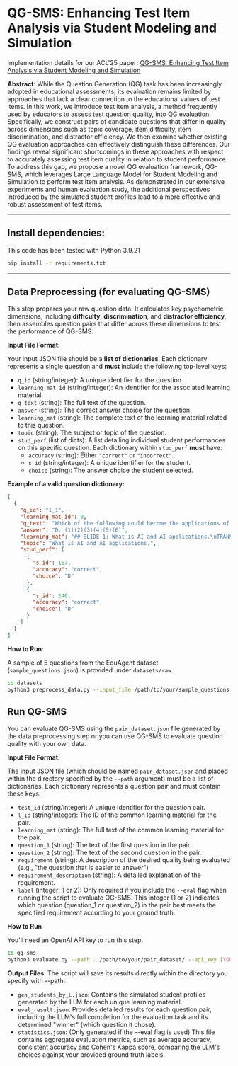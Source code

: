 # QG-SMS: Enhancing Test Item Analysis via Student Modeling and Simulation
Implementation details for our ACL'25 paper: [QG-SMS: Enhancing Test Item Analysis via Student Modeling and Simulation](https://arxiv.org/abs/2503.05888)


**Abstract**: While the Question Generation (QG) task has been increasingly adopted in educational assessments, its evaluation remains limited by approaches that lack a clear connection to the educational values of test items. In this work, we introduce test item analysis, a method frequently used by educators to assess test question quality, into QG evaluation. Specifically, we construct pairs of candidate questions that differ in quality across dimensions such as topic coverage, item difficulty, item discrimination, and distractor efficiency. We then examine whether existing QG evaluation approaches can effectively distinguish these differences. Our findings reveal significant shortcomings in these approaches with respect to accurately assessing test item quality in relation to student performance. To address this gap, we propose a novel QG evaluation framework, QG-SMS, which leverages Large Language Model for Student Modeling and Simulation to perform test item analysis. As demonstrated in our extensive experiments and human evaluation study, the additional perspectives introduced by the simulated student profiles lead to a more effective and robust assessment of test items.


---

## Install dependencies:

This code has been tested with Python 3.9.21

```bash
pip install -r requirements.txt
```
    
---

## Data Preprocessing (for evaluating QG-SMS)

This step prepares your raw question data. It calculates key psychometric dimensions, including **difficulty**, **discrimination**, and **distractor efficiency**, then assembles question pairs that differ across these dimensions to test the performance of QG-SMS.

**Input File Format:**

Your input JSON file should be a **list of dictionaries**. Each dictionary represents a single question and **must** include the following top-level keys:

* `q_id` (string/integer): A unique identifier for the question.
* `learning_mat_id` (string/integer): An identifier for the associated learning material.
* `q_text` (string): The full text of the question.
* `answer` (string): The correct answer choice for the question.
* `learning_mat` (string): The complete text of the learning material related to this question.
* `topic` (string): The subject or topic of the question.
* `stud_perf` (list of dicts): A list detailing individual student performances on this specific question. Each dictionary within `stud_perf` **must** have:
    * `accuracy` (string): Either `"correct"` or `"incorrect"`.
    * `s_id` (string/integer): A unique identifier for the student.
    * `choice` (string): The answer choice the student selected.

**Example of a valid question dictionary:**

```json
[
  {
    "q_id": "1_1",
    "learning_mat_id": 0,
    "q_text": "Which of the following could become the applications of AI: (1). Social media face filters (2). Facial recognition (3). Content recommendation (4). Language translation (5). Emotion recognition (6). English translation\nA) (1)(2)(3)(4)\nB) (1)(2)(3)(4)(5)\nC) (1)(2)(3)(4)(6)\nD) (1)(2)(3)(4)(5)(6)",
    "answer": "D: (1)(2)(3)(4)(5)(6)",
    "learning_mat": "## SLIDE 1: What is AI and AI applications.\nTRANSCRIPT:\nAI is already applied in everyday life, used in social media face filters, [...].",
    "topic": "What is AI and AI applications.",
    "stud_perf": [
      {
        "s_id": 167,
        "accuracy": "correct",
        "choice": "D"
      },
      {
        "s_id": 240,
        "accuracy": "correct",
        "choice": "D"
      }
    ]
  }
]
```

**How to Run**:

A sample of 5 questions from the EduAgent dataset (`sample_questions.json`) is provided under `datasets/raw`.

```bash
cd datasets
python3 preprocess_data.py --input_file /path/to/your/sample_questions.json --output_dir /path/to/your/output_folder
```


## Run QG-SMS
You can evaluate QG-SMS using the `pair_dataset.json` file generated by the data preprocessing step or you can use QG-SMS to evaluate question quality with your own data.

**Input File Format:**

The input JSON file (which should be named `pair_dataset.json` and placed within the directory specified by the `--path` argument) must be a list of dictionaries. Each dictionary represents a question pair and must contain these keys:

* `test_id` (string/integer): A unique identifier for the question pair.
* `l_id` (string/integer): The ID of the common learning material for the pair.
* `learning_mat` (string): The full text of the common learning material for the pair.
* `question_1` (string): The text of the first question in the pair.
* `question_2` (string): The text of the second question in the pair.
* `requirement` (string): A description of the desired quality being evaluated (e.g., "the question that is easier to answer")
* `requirement_description` (string): A detailed explanation of the requirement.
* `label` (integer: 1 or 2): Only required if you include the `--eval` flag when running the script to evaluate QG-SMS. This integer (1 or 2) indicates which question (question_1 or question_2) in the pair best meets the specified requirement according to your ground truth.

**How to Run**

You'll need an OpenAI API key to run this step. 

```bash
cd qg-sms
python3 evaluate.py --path ../path/to/your/pair_dataset/ --api_key [YOUR_OPENAI_KEY] --eval
```

**Output Files**: The script will save its results directly within the directory you specify with --path:

- `gen_students_by_L.json`: Contains the simulated student profiles generated by the LLM for each unique learning material.
- `eval_result.json`: Provides detailed results for each question pair, including the LLM's full completion for the evaluation task and its determined "winner" (which question it chose).
- `statistics.json`: (Only generated if the --eval flag is used) This file contains aggregate evaluation metrics, such as average accuracy, consistent accuracy and Cohen's Kappa score, comparing the LLM's choices against your provided ground truth labels.
